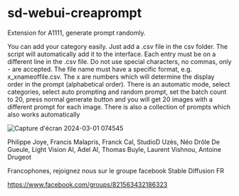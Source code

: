# sd-webui-creaprompt
Extension for A1111, generate prompt randomly.

You can add your category easily. Just add a .csv file in the csv folder. The script will automatically add it to the interface.
Each entry must be on a different line in the .csv file. Do not use special characters, no commas, only - are accepted.
The file name must have a specific format, e.g. x_xnameoffile.csv.
The x are numbers which will determine the display order in the prompt (alphabetical order).
There is an automatic mode, select categories, select auto prompting and random prompt, set the batch count to 20, press normal generate button and you will get 20 images with a different prompt for each image.
There is also a collection of prompts which also works automatically

 ![Capture d'écran 2024-03-01 074545](https://github.com/tritant/sd-webui-creaprompt/assets/15909062/142662c6-e704-4b80-951e-f60e2c6231c0)

Philippe Joye, Francis Malapris, Franck Cal, StudioD Uzès, Néo Drôle De Gueule, Light Vision AI, Adel AI, Thomas Buyle, Laurent Vishnou, Antoine Drugeot

Francophones, rejoignez nous sur le groupe facebook Stable Diffusion FR

https://www.facebook.com/groups/821563432186323
